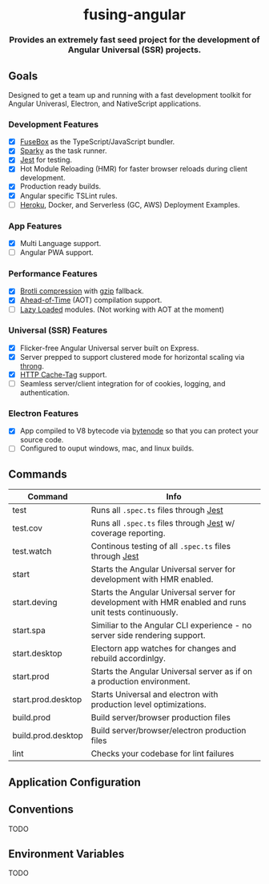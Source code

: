 <h1 align="center" style="border-bottom: none;">fusing-angular</h1>
<h3 align="center">Provides an extremely fast seed project for the development of Angular Universal (SSR) projects.</h3>
<!-- <p align="center">
  <a href="https://greenkeeper.io">
    <img alt="greenkeeper" src="https://badges.greenkeeper.io/semantic-release/semantic-release.svg">
  </a>
  <a href="https://david-dm.org/patrickmichalina/onvif-probe-rx">
    <img alt="greenkeeper" src="https://david-dm.org/patrickmichalina/onvif-probe-rx/status.svg">
  </a>
  <a href="https://david-dm.org/patrickmichalina/onvif-probe-rx?type=dev">
    <img alt="greenkeeper" src="https://david-dm.org/patrickmichalina/onvif-probe-rx/dev-status.svg">
  </a>
</p> -->

## Goals
Designed to get a team up and running with a fast development toolkit for Angular Univerasl, Electron, and NativeScript applications.

### Development Features
- [x] [FuseBox](http://fuse-box.org) as the TypeScript/JavaScript bundler.
- [x] [Sparky](http://fuse-box.org/page/sparky) as the task runner.
- [x] [Jest](https://facebook.github.io/jest) for testing.
- [x] Hot Module Reloading (HMR) for faster browser reloads during client development.
- [x] Production ready builds.
- [x] Angular specific TSLint rules.
- [ ] [Heroku](https://www.heroku.com), Docker, and Serverless (GC, AWS) Deployment Examples.

### App Features
- [x] Multi Language support.
- [ ] Angular PWA support.

### Performance Features
- [x] [Brotli compression](https://github.com/google/brotli) with [gzip](http://www.gzip.org) fallback.
- [x] [Ahead-of-Time](https://angular.io/guide/aot-compiler) (AOT) compilation support.
- [ ] [Lazy Loaded](https://angular-2-training-book.rangle.io/handout/modules/lazy-loading-module.html) modules. (Not working with AOT at the moment)

### Universal (SSR) Features
- [x] Flicker-free Angular Universal server built on Express.
- [x] Server prepped to support clustered mode for horizontal scaling via [throng](https://github.com/hunterloftis/throng).
- [x] [HTTP Cache-Tag](https://github.com/flocasts/flo-angular/tree/master/projects/flosportsinc/ng-http-cache-tags) support.
- [ ] Seamless server/client integration for of cookies, logging, and authentication.

### Electron Features
- [x] App compiled to V8 bytecode via [bytenode](https://github.com/OsamaAbbas/bytenode) so that you can protect your source code.
- [ ] Configured to ouput windows, mac, and linux builds.

## Commands
| Command  | Info |
| ------------- | ------------- |
| test  | Runs all `.spec.ts` files through [Jest](https://facebook.github.io/jest)  |
| test.cov  | Runs all `.spec.ts` files through [Jest](https://facebook.github.io/jest) w/ coverage reporting.  |
| test.watch  | Continous testing of all `.spec.ts` files through [Jest](https://facebook.github.io/jest)  |
| start  | Starts the Angular Universal server for development with HMR enabled.  |
| start.deving | Starts the Angular Universal server for development with HMR enabled and runs unit tests continuously. |
| start.spa  | Similiar to the Angular CLI experience - no server side rendering support.  |
| start.desktop  | Electorn app watches for changes and rebuild accordinlgy.  |
| start.prod  | Starts the Angular Universal server as if on a production environment.  |
| start.prod.desktop  | Starts Universal and electron with production level optimizations.  |
| build.prod  | Build server/browser production files  |
| build.prod.desktop  | Build server/browser/electron production files  |
| lint  | Checks your codebase for lint failures |

## Application Configuration

## Conventions
TODO

## Environment Variables
TODO


<!-- - [x] Full favicon icon generation for multiple devices derived from a single seed image -->
